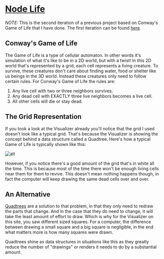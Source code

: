 # [Node Life](https://node-life.herokuapp.com/)

*NOTE:* This is the second iteration of a previous project based on Conway's Game of Life that I have done.
The first iteration can be found [here](https://github.com/EconClass/tree-of-life).

## Conway's Game of Life

The Game of Life is a type of cellular automaton. In other words it's simulation of what it's like to be in a 2D world, but with a twist! In this 2D world that's represented by a grid, each cell represents a living creature. To survive, these creatures don't care about finding water, food or shelter like us beings in the 3D world. Instead these creatures only need to follow certain rules. For Conway's Game of Life the rules are:

1) Any live cell with two or three neighbors survives.
2) Any dead cell with EXACTLY three live neighbors becomes a live cell.
3) All other cells will die or stay dead.

## The Grid Representation

If you took a look at the Visualizer already you'll notice that the grid I used doesn't look like a typical grid. That's because the Visualizer is showing the concept behind a data structure called a Quadtree. Here's how a typical Game of Life is typically shown like this:

![alt](https://images.thoughtbot.com/codecation/gol.gif)

However, if you notice there's a good amount of the grid that's in white all the time. This is because most of the time there won't be enough living cells near them for them to revive. This doesn't mean nothing happens though, in fact the computer will keep drawing the same dead cells over and over.

## An Alternative

[Quadtrees](https://en.wikipedia.org/wiki/Quadtree) are a solution to that problem, in that they only need to redraw the parts that change. And in the case that they do need to change, it will take the least amount of effort to draw. Which is why for the Visualizer on this site, you saw different sized squares. For a computer, the difference between drawing a small square and a big square is negligible, in the end what matters more is how many squares were drawn.

Quadtrees shine as data structures in situations like this as they greatly reduce the number of "drawings" or renders it needs to do by a substantial amount.
